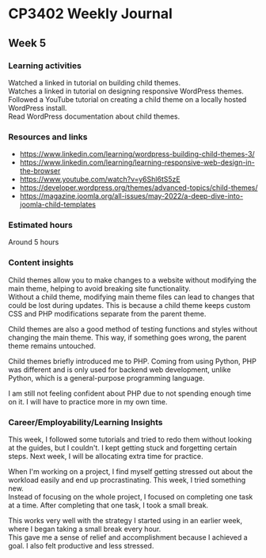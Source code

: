 # CP3402 Weekly Journal

## Week 5

### Learning activities

Watched a linked in tutorial on building child themes.  
Watches a linked in tutorial on designing responsive WordPress themes.  
Followed a YouTube tutorial on creating a child theme on a locally hosted WordPress install.  
Read WordPress documentation about child themes.

### Resources and links
- https://www.linkedin.com/learning/wordpress-building-child-themes-3/
- https://www.linkedin.com/learning/learning-responsive-web-design-in-the-browser
- https://www.youtube.com/watch?v=y6Shl6tS5zE
- https://developer.wordpress.org/themes/advanced-topics/child-themes/
- https://magazine.joomla.org/all-issues/may-2022/a-deep-dive-into-joomla-child-templates

### Estimated hours

Around 5 hours

### Content insights
Child themes allow you to make changes to a website without modifying the main theme, helping to avoid breaking site functionality.  
Without a child theme, modifying main theme files can lead to changes that could be lost during updates. This is because a child theme keeps custom CSS and PHP modifications separate from the parent theme.

Child themes are also a good method of testing functions and styles without changing the main theme. This way, if something goes wrong, the parent theme remains untouched.

Child themes briefly introduced me to PHP. Coming from using Python, PHP was different and is only used for backend web development, unlike Python, which is a general-purpose programming language.

I am still not feeling confident about PHP due to not spending enough time on it. I will have to practice more in my own time.


### Career/Employability/Learning Insights
This week, I followed some tutorials and tried to redo them without looking at the guides, but I couldn't. I kept getting stuck and forgetting certain steps. Next week, I will be allocating extra time for practice.

When I'm working on a project, I find myself getting stressed out about the workload easily and end up procrastinating. This week, I tried something new.  
Instead of focusing on the whole project, I focused on completing one task at a time. After completing that one task, I took a small break.

This works very well with the strategy I started using in an earlier week, where I began taking a small break every hour.  
This gave me a sense of relief and accomplishment because I achieved a goal. I also felt productive and less stressed.  


